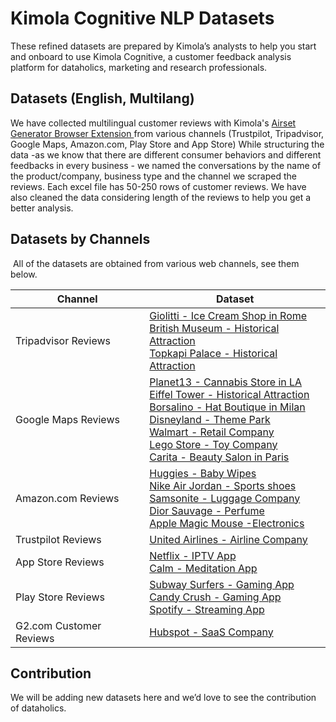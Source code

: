 # Kimola Cognitive NLP Datasets
These refined datasets are prepared by Kimola’s analysts to help you start and onboard to use Kimola Cognitive, a customer feedback analysis platform for dataholics, marketing and research professionals.

## Datasets (English, Multilang)
We have collected multilingual customer reviews with Kimola's [Airset Generator Browser Extension ](https://chrome.google.com/webstore/detail/airset-generator/gejjhbmdieaablhpbpmejjchiidmedmn) from various channels (Trustpilot, Tripadvisor, Google Maps, Amazon.com, Play Store and App Store) While structuring the data -as we know that there are different consumer behaviors and different feedbacks in every business - we named the conversations by the name of the product/company, business type and the channel we scraped the reviews. Each excel file has 50-250 rows of customer reviews. We have also cleaned the data considering length of the reviews to help you get a better analysis.


## Datasets by Channels
 All of the datasets are obtained from various web channels, see them below. 

| Channel  | Dataset |
| ------------- | ------------- |
| Tripadvisor Reviews  | [Giolitti - Ice Cream Shop in Rome](https://github.com/Kimola/nlp-datasets/blob/main/Giolitti%20(Ice%20Cream%20Shop%20in%20Rome)%20-%20Tripadvisor%20Customer%20Reviews.xlsx)<br>[British Museum - Historical Attraction](https://github.com/Kimola/nlp-datasets/blob/main/British%20Museum%20(Attraction)%20-%20Tripadvisor%20Customer%20Reviews.xlsx)<br>[Topkapi Palace - Historical Attraction](https://github.com/Kimola/nlp-datasets/blob/main/Topkapi%20Palace%20(Attraction%20in%20Istanbul)%20-%20Google%20Maps%20Customer%20Reviews.xlsx)<br> |
| Google Maps Reviews  | [Planet13 - Cannabis Store in LA](https://github.com/Kimola/nlp-datasets/blob/main/Planet13%20(Cannabis%20Store%20in%20LA)%20-%20Google%20Maps%20Customer%20Reviews.xlsx)<br> [Eiffel Tower - Historical Attraction](https://github.com/Kimola/nlp-datasets/blob/main/Eiffel%20Tower%20(Attraction)%20-%20Google%20Maps%20Customer%20Reviews.xlsx)<br>[Borsalino - Hat Boutique in Milan](https://github.com/Kimola/nlp-datasets/blob/main/Borsalino%20(Hat%20Boutique%20in%20Milan)%20-%20Google%20Maps%20Customer%20Reviews.xlsx)<br>[Disneyland - Theme Park](https://github.com/Kimola/nlp-datasets/blob/main/Disneyland%20(Theme%20Park)%20-%20Google%20Maps%20Customer%20Reviews.xlsx)<br>[Walmart - Retail Company](https://github.com/Kimola/nlp-datasets/blob/main/Walmart%20(Retail%20Company)%20-%20Google%20Maps%20Reviews.xlsx)<br>[Lego Store - Toy Company](https://github.com/Kimola/nlp-datasets/blob/main/LEGO%20Store%20(Toy%20Company)%20-%20Google%20Maps%20Customer%20Reviews.xlsx)<br>[Carita - Beauty Salon in Paris](https://github.com/Kimola/nlp-datasets/blob/main/Carita%20(Beauty%20Salon%20in%20Paris)%20-%20Google%20Maps%20Customer%20Reviews.xlsx)<br> |
| Amazon.com Reviews  | [Huggies - Baby Wipes](https://github.com/Kimola/nlp-datasets/blob/main/Huggies%20(Baby%20Wipes)%20-%20Amazon.com%20Customer%20Reviews%20-%20English.xlsx)<br>[Nike Air Jordan - Sports shoes](https://github.com/Kimola/nlp-datasets/blob/main/Nike%2C%20Air%20Jordan%20(Sports%20shoes)%20-%20Amazon.com%20Customer%20Reviews.xlsx)<br>[Samsonite - Luggage Company](https://github.com/Kimola/nlp-datasets/blob/main/Samsonite%20(Luggage)%20-%20Amazon.com%20Customer-Reviews.xlsx)<br>[Dior Sauvage - Perfume](https://github.com/Kimola/nlp-datasets/blob/main/Dior%20Sauvage%20(Perfume)%20-%20Amazon.com%20Customer%20Reviews.xlsx)<br>[Apple Magic Mouse -Electronics](https://github.com/Kimola/nlp-datasets/blob/main/Apple%20Magic%20Mouse%20(Technology)%20-%20Amazon.com%20Customer%20Reviews%20-%20English.xlsx)<br> |
| Trustpilot Reviews  | [United Airlines - Airline Company](https://github.com/Kimola/nlp-datasets/blob/main/United%20Airlines%20(Airline%20Company)%20-%20Trustpilot%20Customer%20Reviews.xlsx)<br> |
| App Store Reviews  | [Netflix - IPTV App](https://github.com/Kimola/nlp-datasets/blob/main/Netflix%20(IPTV)%20-%20AppStore%20Customer%20Reviews.xlsx)<br>[Calm - Meditation App](https://github.com/Kimola/nlp-datasets/blob/main/Calm%20(Meditation%20App)%20AppStore%20Customer%20Reviews.xlsx)<br> |
| Play Store Reviews  | [Subway Surfers - Gaming App](https://github.com/Kimola/nlp-datasets/blob/main/Subway%20Surfers%20(Mobile%20Game)%20-%20Play%20Store%20Customer%20Reviews.xlsx)<br>[Candy Crush - Gaming App](https://github.com/Kimola/nlp-datasets/blob/main/Candy%20Crush%20(Mobile%20Game)%20-%20Play%20Store%20Customer%20Reviews.xlsx)<br>[Spotify - Streaming App](https://github.com/Kimola/nlp-datasets/blob/main/Spotify%20(Streaming%20App)%20Play%20Store%20Customer%20Reviews.xlsx)<br> |
| G2.com Customer Reviews  | [Hubspot - SaaS Company](https://github.com/Kimola/nlp-datasets/blob/main/Hubspot%20(SaaS%20Company)%20-%20G2.com%20Customer%20Reviews.xlsx)<br> |


## Contribution
We will be adding new datasets here and we’d love to see the contribution of dataholics. 

